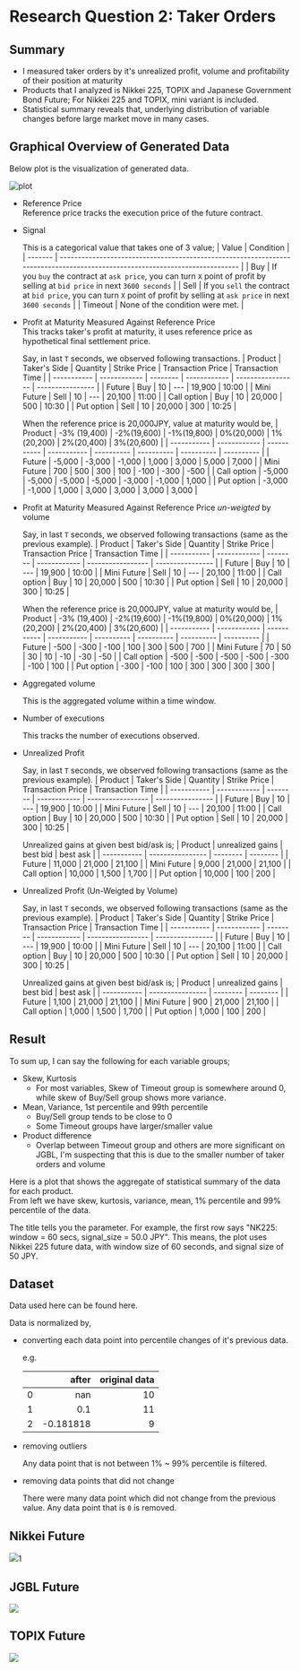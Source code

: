 # Research Question 2: Taker Orders

## Summary

- I measured taker orders by it's unrealized profit, volume and profitability of their position at maturity  
- Products that I analyzed is Nikkei 225, TOPIX and Japanese Government Bond Future; For Nikkei 225 and TOPIX, mini variant is included.
- Statistical summary reveals that, underlying distribution of variable changes before large market move in many cases.

## Graphical Overview of Generated Data
Below plot is the visualization of generated data.

![plot](./summary.png)

- Reference Price  
  Reference price tracks the execution price of the future contract.

- Signal

  This is a categorical value that takes one of 3 value;
  | Value   | Condition                                                                                                                    |
  | ------- | ---------------------------------------------------------------------------------------------------------------------------- |
  | Buy     | If you `buy` the contract at `ask price`, you can turn `X` point of profit by selling at `bid price` in next `3600 seconds`  |
  | Sell    | If you `sell` the contract at `bid price`, you can turn `X` point of profit by selling at `ask price` in next `3600 seconds` |
  | Timeout | None of the condition were met.                                                                                              |

- Profit at Maturity Measured Against Reference Price  
  This tracks taker's profit at maturity, it uses reference price as hypothetical final settlement price.

  Say, in last `T` seconds, we observed following transactions.
  | Product     | Taker's Side | Quantity | Strike Price | Transaction Price | Transaction Time |
  | ----------- | ------------ | -------- | ------------ | ----------------- | ---------------- |
  | Future      | Buy          | 10       | ---          | 19,900            | 10:00            |
  | Mini Future | Sell         | 10       | ---          | 20,100            | 11:00            |
  | Call option | Buy          | 10       | 20,000       | 500               | 10:30            |
  | Put option  | Sell         | 10       | 20,000       | 300               | 10:25            |


  When the reference price is 20,000JPY, value at maturity would be, 
  | Product     | -3% (19,400) | -2%(19,600) | -1%(19,800) | 0%(20,000) | 1%(20,200) | 2%(20,400) | 3%(20,600) |
  | ----------- | ------------ | ----------- | ----------- | ---------- | ---------- | ---------- | ---------- |
  | Future      | -5,000       | -3,000      | -1,000      | 1,000      | 3,000      | 5,000      | 7,000      |
  | Mini Future | 700          | 500         | 300         | 100        | -100       | -300       | -500       |
  | Call option | -5,000       | -5,000      | -5,000      | -5,000     | -3,000     | -1,000     | 1,000      |
  | Put option  | -3,000       | -1,000      | 1,000       | 3,000      | 3,000      | 3,000      | 3,000      |

- Profit at Maturity Measured Against Reference Price *un-weigted* by volume

  Say, in last `T` seconds, we observed following transactions (same as the previous example).
  | Product     | Taker's Side | Quantity | Strike Price | Transaction Price | Transaction Time |
  | ----------- | ------------ | -------- | ------------ | ----------------- | ---------------- |
  | Future      | Buy          | 10       | ---          | 19,900            | 10:00            |
  | Mini Future | Sell         | 10       | ---          | 20,100            | 11:00            |
  | Call option | Buy          | 10       | 20,000       | 500               | 10:30            |
  | Put option  | Sell         | 10       | 20,000       | 300               | 10:25            |


  When the reference price is 20,000JPY, value at maturity would be, 
  | Product     | -3% (19,400) | -2%(19,600) | -1%(19,800) | 0%(20,000) | 1%(20,200) | 2%(20,400) | 3%(20,600) |
  | ----------- | ------------ | ----------- | ----------- | ---------- | ---------- | ---------- | ---------- |
  | Future      | -500         | -300        | -100        | 100        | 300        | 500        | 700        |
  | Mini Future | 70           | 50          | 30          | 10         | -10        | -30        | -50        |
  | Call option | -500         | -500        | -500        | -500       | -300       | -100       | 100        |
  | Put option  | -300         | -100        | 100         | 300        | 300        | 300        | 300        |

- Aggregated volume
  
  This is the aggregated volume within a time window.

- Number of executions
  
  This tracks the number of executions observed.

- Unrealized Profit  

  Say, in last `T` seconds, we observed following transactions (same as the previous example).
  | Product     | Taker's Side | Quantity | Strike Price | Transaction Price | Transaction Time |
  | ----------- | ------------ | -------- | ------------ | ----------------- | ---------------- |
  | Future      | Buy          | 10       | ---          | 19,900            | 10:00            |
  | Mini Future | Sell         | 10       | ---          | 20,100            | 11:00            |
  | Call option | Buy          | 10       | 20,000       | 500               | 10:30            |
  | Put option  | Sell         | 10       | 20,000       | 300               | 10:25            |


  Unrealized gains at given best bid/ask is;
  | Product     | unrealized gains | best bid | best ask |
  | ----------- | ---------------- | -------- | -------- |
  | Future      | 11,000           | 21,000   | 21,100   |
  | Mini Future | 9,000            | 21,000   | 21,100   |
  | Call option | 10,000           | 1,500    | 1,700    |
  | Put option  | 10,000           | 100      | 200      |

- Unrealized Profit (Un-Weigted by Volume)  

  Say, in last `T` seconds, we observed following transactions (same as the previous example).
  | Product     | Taker's Side | Quantity | Strike Price | Transaction Price | Transaction Time |
  | ----------- | ------------ | -------- | ------------ | ----------------- | ---------------- |
  | Future      | Buy          | 10       | ---          | 19,900            | 10:00            |
  | Mini Future | Sell         | 10       | ---          | 20,100            | 11:00            |
  | Call option | Buy          | 10       | 20,000       | 500               | 10:30            |
  | Put option  | Sell         | 10       | 20,000       | 300               | 10:25            |


  Unrealized gains at given best bid/ask is;
  | Product     | unrealized gains | best bid | best ask |
  | ----------- | ---------------- | -------- | -------- |
  | Future      | 1,100            | 21,000   | 21,100   |
  | Mini Future | 900              | 21,000   | 21,100   |
  | Call option | 1,000            | 1,500    | 1,700    |
  | Put option  | 1,000            | 100      | 200      |

## Result
To sum up, I can say the following for each variable groups;

- Skew, Kurtosis  
  - For most variables, Skew of Timeout group is somewhere around 0, while skew of Buy/Sell group shows more variance.  
- Mean, Variance, 1st percentile and 99th percentile  
  - Buy/Sell group tends to be close to 0  
  - Some Timeout groups have larger/smaller value  
- Product difference
  - Overlap between Timeout group and others are more significant on JGBL, I'm suspecting that this is due to the smaller number of taker orders and volume 

Here is a plot that shows the aggregate of statistical summary of the data for each product.  
From left we have skew, kurtosis, variance, mean, 1% percentile and 99% percentile of the data.

The title tells you the parameter. For example, the first row says "NK225: window = 60 secs, signal_size = 50.0 JPY".
This means, the plot uses Nikkei 225 future data, with window size of 60 seconds, and signal size of 50 JPY.

## Dataset
Data used here can be found here.

Data is normalized by,

- converting each data point into percentile changes of it's previous data.

  e.g.

  |      |     after | original data |
  | ---: | --------: | ------------: |
  |    0 |       nan |            10 |
  |    1 |       0.1 |            11 |
  |    2 | -0.181818 |             9 |

- removing outliers
  
  Any data point that is not between 1% ~ 99% percentile is filtered.
  
- removing data points that did not change
  
  There were many data point which did not change from the previous value. Any data point that is `0` is removed.

## Nikkei Future
![](./NK225.png)1
## JGBL Future
![](./JGBL.png)
## TOPIX Future
![](./TOPIX.png)
